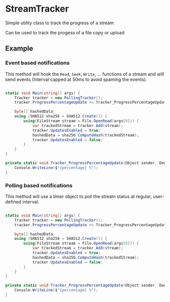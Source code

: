 # StreamTracker

Simple utility class to track the progress of a stream

Can be used to track the progess of a file copy or upload

## Example
### Event based notifications
This method will hook the `Read`, `Seek`, `Write`, ... functions of a stream and will send events (Interval capped at 50ms to avoid spaming the events).
```c#

static void Main(string[] args) {
	Tracker tracker = new PollingTracker();
	tracker.ProgressPercentageUpdate += Tracker_ProgressPercentageUpdate;

	byte[] hashedData;
	using (SHA512 sha256 = SHA512.Create()) {
		using(FileStream stream = File.OpenRead(args[0])) {
			var trackedStream = tracker.Add(stream);
			tracker.UpdatesEnabled = true;
			hashedData = sha256.ComputeHash(trackedStream);
			tracker.UpdatesEnabled = false;
		}
	}
}

private static void Tracker_ProgressPercentageUpdate(Object sender, Double percentage) {
	Console.WriteLine($"{percentage} %");
}
```

### Polling based notifications
This method will use a timer object to poll the stream status at regular, user-defined interval.
```c#

static void Main(string[] args) {
	Tracker tracker = new PollingTracker();
	tracker.ProgressPercentageUpdate += Tracker_ProgressPercentageUpdate;

	byte[] hashedData;
	using (SHA512 sha256 = SHA512.Create()) {
		using(FileStream stream = File.OpenRead(args[0])) {
			var trackedStream = tracker.Add(stream);
			tracker.UpdatesEnabled = true;
			hashedData = sha256.ComputeHash(trackedStream);
			tracker.UpdatesEnabled = false;
		}
	}
}

private static void Tracker_ProgressPercentageUpdate(Object sender, Double percentage) {
	Console.WriteLine($"{percentage} %");
}
```
